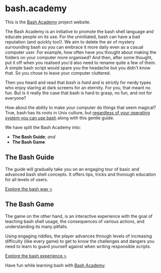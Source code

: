 bash.academy
============

This is the [Bash Academy](http://bash.academy) project website.

The Bash Academy is an initiative to promote the bash shell language and educate people on its use. For the uninitiated, bash can have a bad reputation (and quickly too!). We aim to delete the air of mystery surrounding bash so you can embrace it more daily even as a casual computer user. For example, how often have you thought about making the folders on your computer more organised? And then, after some thought, put it off when you realised you'd also need to rename quite a few of them. A simple bash script would spare you the headache but you didn't know that. So you chose to leave your computer cluttered.

Then you heard and read that *bash is hard* and is strictly for nerdy types who enjoy staring at dark screens for an eternity. For you, that meant no fun. But is it really the case that bash is hard to grasp, no fun, and not for everyone? 

How about the ability to make your computer do things that seem magical? True, bash has its roots in Unix culture, but [regardless of your operating system you can use bash](https://ftp.gnu.org/gnu/bash/) along with this gentle guide.

We have split the Bash Academy into:
-  **The Bash Guide**; *and*
-  **The Bash Game**

## The Bash Guide
The guide will gradually take you on an engaging tour of basic and advanced bash shell concepts. It offers tips, tricks and thorough education for all levels of users.

[Explore the bash way >](guide.bash.com)

## The Bash Game
The game on the other hand, is an interactive experience with the goal of teaching bash shell usage, the consequences of various actions, and understanding its many pitfalls.

Using engaging riddles, the player advances through levels of increasing difficulty (like every game) to get to know the challenges and dangers you need to learn to guard yourself against when writing responsible scripts.

[Explore the bash experience >](play.bash.academy)

Have fun while learning bash with [Bash Academy](http://bash.academy).